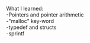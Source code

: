 What I learned: <br />
  -Pointers and pointer arithmetic <br />
  -"malloc" key-word <br />
  -typedef and structs <br />
  -sprintf <br />
